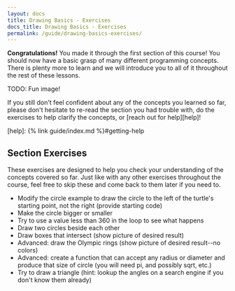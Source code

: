 ```yaml
---
layout: docs
title: Drawing Basics - Exercises
docs_title: Drawing Basics - Exercises
permalink: /guide/drawing-basics-exercises/
---
```


**Congratulations!** You made it through the first section of this course! You
should now have a basic grasp of many different programming concepts. There is
plenty more to learn and we will introduce you to all of it throughout the rest
of these lessons.

TODO: Fun image!

If you still don't feel confident about any of the concepts you learned so far,
please don't hesitate to re-read the section you had trouble with, do the
exercises to help clarify the concepts, or [reach out for help][help]!

[help]: {% link guide/index.md %}#getting-help

## Section Exercises

These exercises are designed to help you check your understanding of the concepts
covered so far. Just like with any other exercises throughout the course, feel
free to skip these and come back to them later if you need to.

* Modify the circle example to draw the circle to the left of the turtle's
  starting point, not the right (provide starting code)
* Make the circle bigger or smaller
* Try to use a value less than 360 in the loop to see what happens
* Draw two circles beside each other
* Draw boxes that intersect (show picture of desired result)
* Advanced: draw the Olympic rings (show picture of desired result--no colors)
* Advanced: create a function that can accept any radius or diameter and produce
  that size of circle (you will need pi, and possibly sqrt, etc.)
* Try to draw a triangle (hint: lookup the angles on a search engine if you
  don't know them already)
